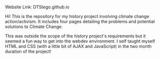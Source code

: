 Website Link: DTStego.github.io

Hi! This is the repository for my history project involving climate change action/activism. 
It includes four pages detailing the problems and potential solutions to Climate Change.

This was outside the scope of the history project's requirements but it seemed a fun way to get into
the webdev environment. I self taught myself HTML and CSS (with a little bit of AJAX and JavaScript)
in the two month duration of the project!
